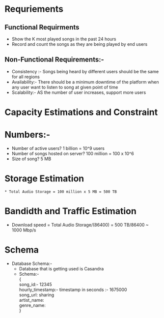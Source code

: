 # Requriements
 ## Functional Requirments
   * Show the K most played songs in the past 24 hours
   * Record and count the songs as they are being played by end users

  ## Non-Functional Requirements:-
   * Consistency :- Songs being heard by different users should be the same for all regions
   * Availability:- There should be a minimum downtime of the platform when any user want to listen to song at given point of time
   * Scalability:- AS the number of user increases, support more users

# Capacity Estimations and Constraint
 # Numbers:-
   * Number of active users? 1 billion = 10^9 users
   * Number of songs hosted on server? 100 million = 100 x 10^6
   * Size of song? 5 MB
 # Storage Estimation
    * Total Audio Storage = 100 million x 5 MB = 500 TB
 # Bandidth and Traffic Estimation
  * Download speed = Total Audio Storage/(86400) = 500 TB/86400  ~ 1000 Mbp/s

 # Schema
  * Database Schema:- 
     * Database that is getting used is Casandra
     * Schema:- <br>
     {<br>
       song_id:- 12345<br>
       hourly_timestamp:- timestamp in seconds :- 1675000<br>
       song_url: sharing<br>
       artist_name:<br>
       genre_name:<br>
     }<br>

